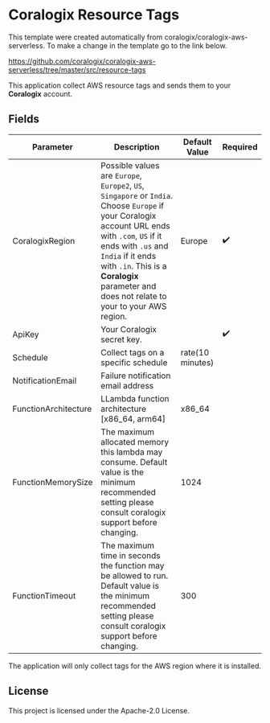 # Coralogix Resource Tags

This template were created automatically from coralogix/coralogix-aws-serverless.
To make a change in the template go to the link below.

https://github.com/coralogix/coralogix-aws-serverless/tree/master/src/resource-tags

This application collect AWS resource tags and sends them to your **Coralogix** account.

## Fields 

| Parameter | Description | Default Value | Required |
|---|---|---|---|
| CoralogixRegion |  Possible values are `Europe`, `Europe2`, `US`, `Singapore` or `India`. Choose `Europe` if your Coralogix account URL ends with `.com`, `US` if it ends with `.us` and `India` if it ends with `.in`. This is a **Coralogix** parameter and does not relate to your to your AWS region. | Europe | :heavy_check_mark: |
| ApiKey |  Your Coralogix secret key. |  | :heavy_check_mark: |
| Schedule | Collect tags on a specific schedule | rate(10 minutes) ||
| NotificationEmail | Failure notification email address | | |
| FunctionArchitecture | LLambda function architecture [x86_64, arm64] | x86_64 | |
| FunctionMemorySize | The maximum allocated memory this lambda may consume. Default value is the minimum recommended setting please consult coralogix support before changing. | 1024 |  |
| FunctionTimeout | The maximum time in seconds the function may be allowed to run. Default value is the minimum recommended setting please consult coralogix support before changing. | 300 |  |

The application will only collect tags for the AWS region where it is installed.

## License

This project is licensed under the Apache-2.0 License.